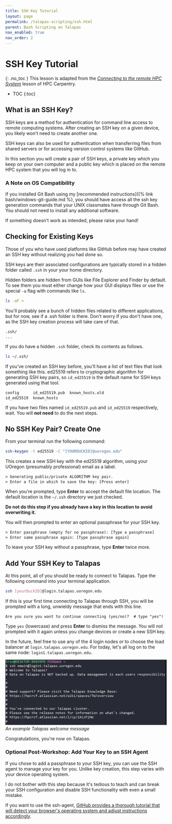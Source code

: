 ```yaml
---
title: SSH Key Tutorial
layout: page
permalink: /talapas-scripting/ssh.html
parent: Bash Scripting on Talapas
nav_enabled: true
nav_order: 2
---
```

# SSH Key Tutorial 
{: .no_toc }
This lesson is adapted from the *[Connecting to the remote HPC System](https://www.hpc-carpentry.org/hpc-shell/01-connecting/index.html)* lesson of HPC Carpentry.
- TOC
{:toc}

## What is an SSH Key?
SSH keys are a method for authentication for command line access to remote computing systems. 
After creating an SSH key on a given device, you likely won't need to 
create another one.

SSH keys can also be used for authentication when transferring files from shared servers or for accessing version control systems like GitHub. 

In this section you will create a pair of SSH keys, a private key which you keep on your own computer and a public key which is placed on the remote HPC system that you will log in to.

### A Note on OS Compatibility
If you installed Git Bash using my [recommended instructions]({% link bash/windows-git-guide.md %}, you should have access all the ssh key generation commands that your UNIX classmates have through Git Bash. 
You should not need to install any additional software.

If something doesn't work as intended, please raise your hand!

## Checking for Existing Keys
Those of you who have used platforms like GitHub before may have
created an SSH key without realizing you had done so.

SSH keys are their associated configurations are typically stored 
in a hidden folder called `.ssh` in your your home directory.

Hidden folders are hidden from GUIs like File Explorer and Finder by default. 
To see them you must either change how your GUI displays files or use the special `-a` flag with commands like `ls`.

```bash
ls -aF ~
```

You'll probably see a bunch of hidden files related to different
applications, but for now, see if a .ssh folder is there. Don't worry if you don't have one, as the SSH key creation process will take care of that.
```output
.ssh/
...
```

If you do have a hidden `.ssh` folder, check its contents as follows.
```bash
ls ~/.ssh/
```

If you've created an SSH key before, you'll have a list of text files that look something like this.
ed25519 refers to cryptographic algorithm for generating SSH key pairs, so `id_ed25519` is the default name for SSH keys generated using that tool.
```output
config      id_ed25519.pub  known_hosts.old  
id_ed25519  known_hosts     
```
If you have two files named `id_ed25519.pub` and `id_ed25519` respectively, wait. You will **not need** to do the next steps.

## No SSH Key Pair? Create One
From your terminal run the following command: 
```bash
ssh-keygen -t ed25519 -C "[YOURDUCKID]@uoregon.edu"
```
This creates a new SSH key with the ed25519 algorithm, using your UOregon (presumably professional) email as a label.

```ouput
> Generating public/private ALGORITHM key pair.
> Enter a file in which to save the key: [Press enter]
```

When you're prompted, type **Enter** to accept the default file location. 
The default location is the `~/.ssh` directory we just checked.

**Do not do this step if you already have a key in this location to avoid overwriting it.**

You will then prompted to enter an optional passphrase for your SSH key.
```output
> Enter passphrase (empty for no passphrase): [Type a passphrase]
> Enter same passphrase again: [Type passphrase again]
```
To leave your SSH key without a passphrase, type **Enter** twice more.

## Add Your SSH Key to Talapas

At this point, all of you should be ready to connect to Talapas. Type the following command into your terminal application.

```bash
ssh [yourDuckID]@login.talapas.uoregon.edu
```
If this is your first time connecting to Talapas through SSH, you will be prompted with a long, unwieldy message that ends with this line.

```ouput
Are you sure you want to continue connecting (yes/no)?  # type "yes"!
```

Type `yes` (lowercase) and press **Enter** to dismiss the message. You will not prompted with it again unless you change devices or create a new SSH key.

In the future, feel free to use any of the 4 login nodes or to choose the load balancer at `login.talapas.uoregon.edu`. For today, let's
all log on to the same node: `login1.talapas.uoregon.edu`.

![example Talapas welcome message](../images/talapas-welcome.JPG) *An example Talapas welcome message*

Congratulations, you're now on Talapas.

### Optional Post-Workshop: Add Your Key to an SSH Agent
If you chose to add a passphrase to your SSH key, you can use
the SSH agent to manage your key for you. 
Unlike key creation, this step varies with your device operating system.

I do not bother with this step because it's tedious to
teach and can break your SSH configuration and disable SSH functionality with even a small mistake.

If you want to use the ssh-agent, [GitHub provides a thorough tutorial that will detect
your browser's operating system and adjust instructions accordingly](https://docs.github.com/en/authentication/connecting-to-github-with-ssh/generating-a-new-ssh-key-and-adding-it-to-the-ssh-agent?platform=mac#adding-your-ssh-key-to-the-ssh-agent).